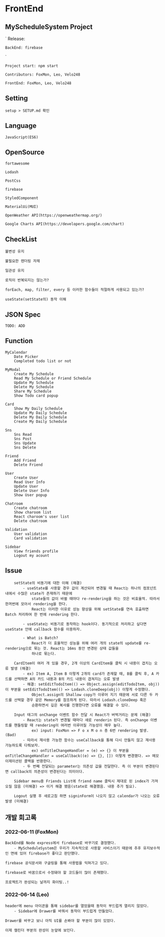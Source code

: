 # FrontEnd

## MyScheduleSystem Project

`
    Release:

    BackEnd: firebase
`

`
    Project start: npm start
`

`
    Contributors: FoxMon, Leo, Velo248
`

`
    FrontEnd: FoxMon, Leo, Velo248
`

## Setting

    setup > SETUP.md 확인

## Language

    JavaScript(ES6)

## OpenSource

    fortawesome

    Lodash

    PostCss

    firebase

    StyledComponent

    MaterialUi(MUI)

    OpenWeather API(https://openweathermap.org/)

    Google Charts API(https://developers.google.com/chart)

## CheckList
```
불변성 유지

불필요한 렌더링 자제

일관성 유지

로직이 반복되지는 않는가?

forEach, map, filter, every 등 이러한 함수들이 적절하게 사용되고 있는가?

useState(setState의) 동작 이해
```

## JSON Spec

`
    TODO: ADD
`

## Function

    MyCalendar
        Date Picker
        Completed todo list or not

    MyModal
        Create My Schedule
        Read My Schedule or Friend Schedule
        Update My Schedule
        Delete My Schedule
        Share My Schedule
        Show Todo card popup

    Card
        Show My Daily Schedule
        Update My Daily Schedule
        Delete My Daily Schedule
        Create My Daily Schedule

    Sns
        Sns Read
        Sns Post
        Sns Update
        Sns Delete

    Friend
        Add Friend
        Delete Friend

    User
        Create User
        Read User Info
        Update User
        Delete User Info
        Show User popup

    Chatroom
        Create chatroom
        Show charoom list
        React charoom's user list
        Delete chatroom

    Validation
        User validation
        Card validation

    Sidebar
        View friends profile
        Logout my acount


## Issue

```
    setState의 비동기에 대한 이해 (해결)
        - useState를 사용할 경우 값이 계산되어 변경될 때 React는 하나의 컴포넌트 내에서 수많은 state가 존재하기 때문에
            state들의 값이 바뀔 때마다 re-rendering을 하는 것은 비효율적. 따라서 한꺼번에 모아서 rendering을 한다.
            React는 이러한 이유로 성능 향상을 위해 setState를 연속 호출하면 Batch 처리하여 한 번에 rendering 한다.

        - useState는 비동기로 동작하는 hook이다. 동기적으로 처리하고 싶다면 useState 안에 callback 함수를 이용하자.

        - What is Batch?
            React가 더 효율적인 성능을 위해 여러 개의 state의 update를 re-rendering으로 묶는 것. React는 16ms 동안 변경된 상태 값들을
            하나로 묶는다.

    CardItem이 여러 개 있을 경우, 2개 이상의 CardItem을 클릭 시 내용이 겹치는 오류 발생 (해결)
        - ex) Item A, Item B 이렇게 2개의 card가 존재할 때, B를 클릭 후, A 카드를 선택하면 A의 카드 내용과 B의 카드 내용이 겹쳐지는 오류 발생
        - 해결: setEditTodoItem(() => Object.assign(editTodoItem, obj)) 이 부분을 setEditTodoItem(() => Lodash.cloneDeep(obj)) 이렇게 수정했다.
            Object.assign의 Shallow copy가 이루어 지기 때문에 서로 다른 두 카드를 선택할 경우 같은 Memory를 참조하게 된다. 따라서 Lodash.cloneDeep 혹은
            순환하면서 깊은 복사를 진행한다면 오류를 해결할 수 있다.

    Input 태그의 onChange 이벤트 함수 전달 시 React가 버벅거리는 문제 (해결)
        - React는 state가 변경될 때마다 새로 renderin 된다. 즉 onChange 이벤트를 핸들링할 때 rendering이 여러번 이루어질 가능성이 매우 높다.
            ex) input: FoxMon => F o x M o n 총 6번 rendering 발생. (Bad)
        - 따라서 재사용 가능한 함수는 useCallback을 통해 다시 만들지 않고 재사용 가능하도록 다뤄보자.
            ex) onTitleChangeHandler = (e) => {} 이 부분을 onTitleChangeHandler = useCallback((e) => {}, []) 이렇게 변경했다. => 메모이제이션된 콜백을 반환한다.
        - 두 번째 전달되는 parameter는 의존성 값을 전달한다. 즉 이 부분이 변경된다면 callback의 의존성이 변경된다는 의미이다.

    Sidebar menu중 Friends List에 friend name 클릭시 제대로 된 index가 가져오질 않음 (미해결) => 이거 해결 됐음(state로 해결했음. 내용 추가 필요).

    Logout 실행 후 새로고침 하면 signinForm이 나오지 않고 calendar가 나오는 오류 발생 (미해결)
```

## 개발 회고록
### 2022-06-11 (FoxMon)
```
BackEnd를 Node express에서 firebase로 바꾸기로 결정했다.
    - MyScheduleSystem은 우리가 지속적으로 사용할 서비스이기 때문에 추후 유지보수적인 면에 있어 firebase가 좋다고 판단했다.

firebase 공식문서와 구글링을 통해 사용법을 익혀가고 있다.

firebase로 바꿈으로서 수정돼야 할 코드들이 많이 존재했다.

프로젝트가 완성되는 날까지 화이팅..!
```

### 2022-06-14 (Leo)
```
header에 menu 아이콘을 통해 sidebar를 열었을때 동작이 부드럽게 열리지 않았다.
    - Sidebar에 Drawer를 바꿔서 동작이 부드럽게 만들었다.

Drawer를 바꾸고 보니 아직 UI를 손봐야 할 부분이 많이 있었다.

이제 캘린더 부분의 완성이 눈앞에 보인다.
```